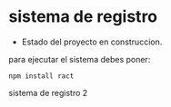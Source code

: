<h1> sistema de registro </h1>

- Estado del proyecto en construccion.

para ejecutar el sistema debes poner:

```npm install ract```

sistema de registro 2
